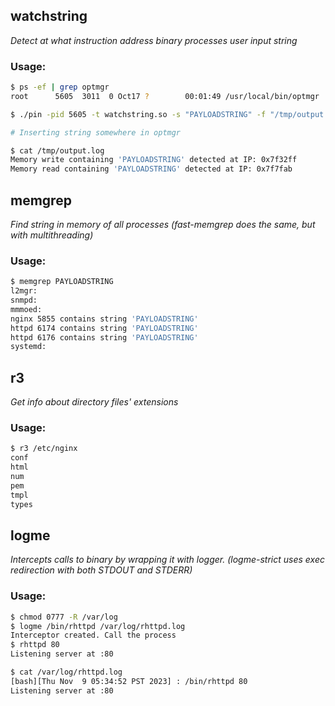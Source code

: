 ## watchstring
*Detect at what instruction address binary processes user input string*

### Usage:
```bash
$ ps -ef | grep optmgr
root      5605  3011  0 Oct17 ?        00:01:49 /usr/local/bin/optmgr

$ ./pin -pid 5605 -t watchstring.so -s "PAYLOADSTRING" -f "/tmp/output.log"

# Inserting string somewhere in optmgr

$ cat /tmp/output.log
Memory write containing 'PAYLOADSTRING' detected at IP: 0x7f32ff
Memory reаd containing 'PAYLOADSTRING' detected at IP: 0x7f7fab
```
## memgrep
*Find string in memory of all processes (fast-memgrep does the same, but with multithreading)*

### Usage:
```bash
$ memgrep PAYLOADSTRING
l2mgr:
snmpd:
mmmoed:
nginx 5855 contains string 'PAYLOADSTRING'
httpd 6174 contains string 'PAYLOADSTRING'
httpd 6176 contains string 'PAYLOADSTRING'
systemd:
```

## r3
*Get info about directory files' extensions*

### Usage:
```bash
$ r3 /etc/nginx
conf
html
num
pem
tmpl
types
```

## logme
*Intercepts calls to binary by wrapping it with logger. (logme-strict uses exec redirection with both STDOUT and STDERR)*

### Usage:
```bash
$ chmod 0777 -R /var/log
$ logme /bin/rhttpd /var/log/rhttpd.log
Interceptor created. Call the process
$ rhttpd 80 
Listening server at :80

$ cat /var/log/rhttpd.log
[bash][Thu Nov  9 05:34:52 PST 2023] : /bin/rhttpd 80
Listening server at :80
```


